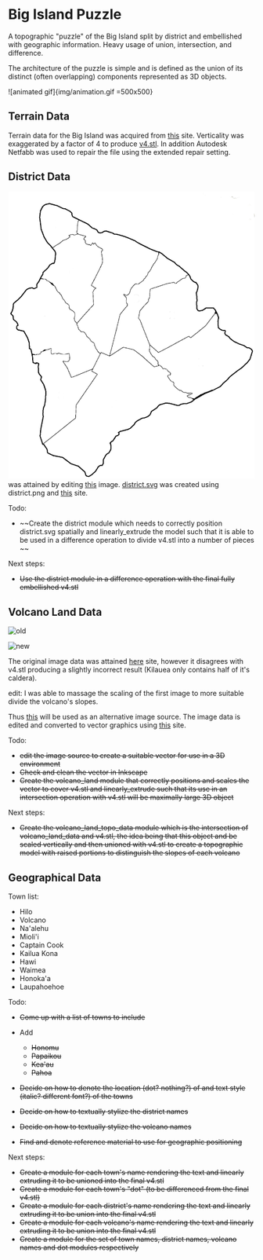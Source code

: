 # Big Island Puzzle

A topographic "puzzle" of the Big Island split by district and embellished with geographic information.
Heavy usage of union, intersection, and difference.

The architecture of the puzzle is simple and is defined as the union of its distinct (often overlapping) components represented as 3D objects.

![animated gif]{img/animation.gif =500x500}

## Terrain Data

Terrain data for the Big Island was acquired from [this](https://jthatch.com/Terrain2STL/) site.
Verticality was exaggerated by a factor of 4 to produce [v4.stl](STL/v4.stl).
In addition Autodesk Netfabb was used to repair the file using the extended repair setting.

## District Data

![district.png](img/district.png) was attained by editing [this](https://upload.wikimedia.org/wikipedia/commons/thumb/0/07/HawaiiIslandDistricts-numbered.svg/1280px-HawaiiIslandDistricts-numbered.svg.png?1618303638911) image.
[district.svg](SVG/district.svg) was created using district.png and [this](https://picsvg.com) site.

Todo:

- ~~Create the district module which needs to correctly position district.svg spatially and linearly\_extrude the model such that it is able to be used in a difference operation to divide v4.stl into a number of pieces ~~

Next steps:

- ~~Use the district module in a difference operation with the final fully embellished v4.stl~~

## Volcano Land Data

![old](https://www.lovebigisland.com/wp-content/uploads/200px-Location_Hawaii_Volcanoes.svg_.png)

![new](https://www.hawaii-guide.com/images/body_images/Hawaii_Big_Island_Volcanoes_by_Land_Area_Map.jpg)

The original image data was attained  [here](https://www.lovebigisland.com/wp-content/uploads/200px-Location_Hawaii_Volcanoes.svg_.png) site, however it disagrees with v4.stl producing a slightly incorrect result (Kilauea only contains half of it's caldera).

edit: I was able to massage the scaling of the first image to more suitable divide the volcano's slopes. 


Thus [this](https://www.hawaii-guide.com/images/body_images/Hawaii_Big_Island_Volcanoes_by_Land_Area_Map.jpg) will be used as an alternative image source.
The image data is edited and converted to vector graphics using [this](https://picsvg.com) site.

Todo:

- ~~edit the image source to create a suitable vector for use in a 3D environment~~
- ~~Check and clean the vector in Inkscape~~
- ~~Create the volcano\_land module that correctly positions and scales the vector to cover v4.stl and linearly\_extrude such that its use in an intersection operation with v4.stl will be maximally large 3D object~~

Next steps:

- ~~Create the volcano\_land\_topo\_data module which is the intersection of volcano\_land\_data and v4.stl, the idea being that this object and be scaled vertically and then unioned with v4.stl to create a topographic model with raised portions to distinguish the slopes of each volcano~~

## Geographical Data

Town list:

- Hilo
- Volcano
- Na'alehu
- Mioli'i
- Captain Cook
- Kailua Kona
- Hawi
- Waimea
- Honoka'a
- Laupahoehoe

Todo:

- ~~Come up with a list of towns to include~~
- Add
    - ~~Honomu~~
    - ~~Papaikou~~
    - ~~Kea'au~~
    - ~~Pahoa~~

- ~~Decide on how to denote the location (dot? nothing?) of and text style (italic? different font?) of the towns~~
- ~~Decide on how to textually stylize the district names~~
- ~~Decide on how to textually stylize the volcano names~~
- ~~Find and denote reference material to use for geographic positioning~~

Next steps:

- ~~Create a module for each town's name rendering the text and linearly extruding it to be unioned into the final v4.stl~~
- ~~Create a module for each town's "dot" (to be differenced from the final v4.stl)~~
- ~~Create a module for each district's name rendering the text and linearly extruding it to be union into the final v4.stl~~
- ~~Create a module for each volcano's name rendering the text and linearly extruding it to be union into the final v4.stl~~
- ~~Create a module for the set of town names, district names, volcano names and dot modules respectively~~
